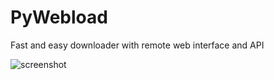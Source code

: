 # PyWebload

Fast and easy downloader with remote web interface and API

![screenshot](https://user-images.githubusercontent.com/15877754/54073687-83765080-428a-11e9-907b-3041ed92be8e.png)